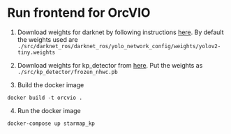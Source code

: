 # Run frontend for OrcVIO

1. Download weights for darknet by following instructions [here](src/darknet_ros/darknet_ros/yolo_network_config/weights/how_to_download_weights.txt). By default the weights used are `./src/darknet_ros/darknet_ros/yolo_network_config/weights/yolov2-tiny.weights`

2. Download weights for kp_detector from 
[here](https://drive.google.com/open?id=1VxinRLP1RBRjlHUkyFoDBfNqLfgs_zG_). Put the weights as `./src/kp_detector/frozen_nhwc.pb`

3. Build the docker image

  ``` shellsession
  docker build -t orcvio .
  ```

4. Run the docker image

  ``` shellsession
  docker-compose up starmap_kp
  ```

